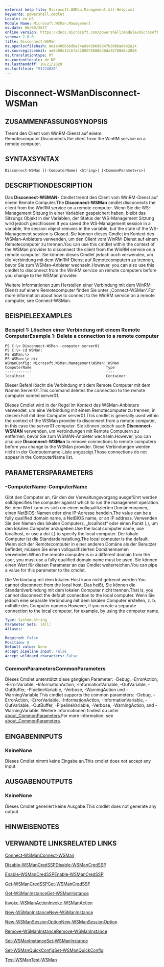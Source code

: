 ```yaml
---
external help file: Microsoft.WSMan.Management.dll-Help.xml
keywords: powershell,cmdlet
Locale: en-US
Module Name: Microsoft.WSMan.Management
ms.date: 06/09/2017
online version: https://docs.microsoft.com/powershell/module/microsoft.wsman.management/disconnect-wsman?view=powershell-5.1&WT.mc_id=ps-gethelp
schema: 2.0.0
title: Disconnect-WSMan
ms.openlocfilehash: 8e1a406b56d5e74ade438699847b80b0adab2a24
ms.sourcegitcommit: ae8b89e12c6fa2108075888dd6da92788d6c2888
ms.translationtype: MT
ms.contentlocale: de-DE
ms.lasthandoff: 10/21/2020
ms.locfileid: "93224820"
---
```

# <span data-ttu-id="9e266-103">Disconnect-WSMan</span><span class="sxs-lookup"><span data-stu-id="9e266-103">Disconnect-WSMan</span></span>

## <span data-ttu-id="9e266-104">ZUSAMMENFASSUNG</span><span class="sxs-lookup"><span data-stu-id="9e266-104">SYNOPSIS</span></span>
<span data-ttu-id="9e266-105">Trennt den Client vom WinRM-Dienst auf einem Remotecomputer.</span><span class="sxs-lookup"><span data-stu-id="9e266-105">Disconnects the client from the WinRM service on a remote computer.</span></span>

## <span data-ttu-id="9e266-106">SYNTAX</span><span class="sxs-lookup"><span data-stu-id="9e266-106">SYNTAX</span></span>

```
Disconnect-WSMan [[-ComputerName] <String>] [<CommonParameters>]
```

## <span data-ttu-id="9e266-107">DESCRIPTION</span><span class="sxs-lookup"><span data-stu-id="9e266-107">DESCRIPTION</span></span>
<span data-ttu-id="9e266-108">Das **Disconnect-WSMAN-** Cmdlet trennt den Client vom WinRM-Dienst auf einem Remote Computer.</span><span class="sxs-lookup"><span data-stu-id="9e266-108">The **Disconnect-WSMan** cmdlet disconnects the client from the WinRM service on a remote computer.</span></span>
<span data-ttu-id="9e266-109">Wenn Sie die WS-Management Sitzung in einer Variablen gespeichert haben, bleibt das Sitzungs Objekt in der Variablen, der Status der WS-Management Sitzung wird jedoch geschlossen.</span><span class="sxs-lookup"><span data-stu-id="9e266-109">If you saved the WS-Management session in a variable, the session object remains in the variable, but the state of the WS-Management session is Closed.</span></span>
<span data-ttu-id="9e266-110">Sie können dieses Cmdlet im Kontext des WSMan-Anbieters verwenden, um den Client vom WinRM-Dienst auf einem Remotecomputer zu trennen.</span><span class="sxs-lookup"><span data-stu-id="9e266-110">You can use this cmdlet within the context of the WSMan provider to disconnect the client from the WinRM service on a remote computer.</span></span>
<span data-ttu-id="9e266-111">Sie können dieses Cmdlet jedoch auch verwenden, um die Verbindung mit dem WinRM-Dienst auf Remotecomputern zu trennen, bevor Sie zum WSMan-Anbieter wechseln.</span><span class="sxs-lookup"><span data-stu-id="9e266-111">However, you can also use this cmdlet to disconnect from the WinRM service on remote computers before you change to the WSMan provider.</span></span>

<span data-ttu-id="9e266-112">Weitere Informationen zum Herstellen einer Verbindung mit dem WinRM-Dienst auf einem Remotecomputer finden Sie unter „Connect-WSMan“.</span><span class="sxs-lookup"><span data-stu-id="9e266-112">For more information about how to connect to the WinRM service on a remote computer, see Connect-WSMan.</span></span>

## <span data-ttu-id="9e266-113">BEISPIELE</span><span class="sxs-lookup"><span data-stu-id="9e266-113">EXAMPLES</span></span>

### <span data-ttu-id="9e266-114">Beispiel 1: Löschen einer Verbindung mit einem Remote Computer</span><span class="sxs-lookup"><span data-stu-id="9e266-114">Example 1: Delete a connection to a remote computer</span></span>

```
PS C:\> Disconnect-WSMan -computer server01
PS C:\> cd WSMan:
PS WSMan:\>
PS WSMan:\> dir
WSManConfig: Microsoft.WSMan.Management\WSMan::WSMan
ComputerName                                  Type
------------                                  ----
localhost                                     Container
```

<span data-ttu-id="9e266-115">Dieser Befehl löscht die Verbindung mit dem Remote Computer mit dem Namen Server01.</span><span class="sxs-lookup"><span data-stu-id="9e266-115">This command deletes the connection to the remote computer named server01.</span></span>

<span data-ttu-id="9e266-116">Dieses Cmdlet wird in der Regel im Kontext des WSMan-Anbieters verwendet, um eine Verbindung mit einem Remotecomputer zu trennen, in diesem Fall mit dem Computer server01.</span><span class="sxs-lookup"><span data-stu-id="9e266-116">This cmdlet is generally used within the context of the WSMan provider to disconnect from a remote computer, in this case the server01 computer.</span></span>
<span data-ttu-id="9e266-117">Sie können jedoch auch **Disconnect-WSMAN** verwenden, um Verbindungen mit Remote Computern zu entfernen, bevor Sie zum WSMAN-Anbieter wechseln.</span><span class="sxs-lookup"><span data-stu-id="9e266-117">However, you can also use **Disconnect-WSMan** to remove connections to remote computers before you change to the WSMan provider.</span></span>
<span data-ttu-id="9e266-118">Diese Verbindungen werden nicht in der Computername-Liste angezeigt.</span><span class="sxs-lookup"><span data-stu-id="9e266-118">Those connections do not appear in the ComputerName list.</span></span>

## <span data-ttu-id="9e266-119">PARAMETERS</span><span class="sxs-lookup"><span data-stu-id="9e266-119">PARAMETERS</span></span>

### <span data-ttu-id="9e266-120">-ComputerName</span><span class="sxs-lookup"><span data-stu-id="9e266-120">-ComputerName</span></span>
<span data-ttu-id="9e266-121">Gibt den Computer an, für den der Verwaltungsvorgang ausgeführt werden soll.</span><span class="sxs-lookup"><span data-stu-id="9e266-121">Specifies the computer against which to run the management operation.</span></span>
<span data-ttu-id="9e266-122">Bei dem Wert kann es sich um einen vollqualifizierten Domänennamen, einen NetBIOS-Namen oder eine IP-Adresse handeln.</span><span class="sxs-lookup"><span data-stu-id="9e266-122">The value can be a fully qualified domain name, a NetBIOS name, or an IP address.</span></span>
<span data-ttu-id="9e266-123">Verwenden Sie den Namen des lokalen Computers, „localhost“ oder einen Punkt (.), um den lokalen Computer anzugeben.</span><span class="sxs-lookup"><span data-stu-id="9e266-123">Use the local computer name, use localhost, or use a dot (.) to specify the local computer.</span></span>
<span data-ttu-id="9e266-124">Der lokale Computer ist die Standardeinstellung.</span><span class="sxs-lookup"><span data-stu-id="9e266-124">The local computer is the default.</span></span>
<span data-ttu-id="9e266-125">Wenn sich der Remotecomputer in einer anderen Domäne als der Benutzer befindet, müssen Sie einen vollqualifizierten Domänennamen verwenden.</span><span class="sxs-lookup"><span data-stu-id="9e266-125">When the remote computer is in a different domain from the user, you must use a fully qualified domain name must be used.</span></span>
<span data-ttu-id="9e266-126">Sie können einen Wert für diesen Parameter an das Cmdlet weiterreichen.</span><span class="sxs-lookup"><span data-stu-id="9e266-126">You can pipe a value for this parameter to the cmdlet.</span></span>

<span data-ttu-id="9e266-127">Die Verbindung mit dem lokalen Host kann nicht getrennt werden.</span><span class="sxs-lookup"><span data-stu-id="9e266-127">You cannot disconnect from the local host.</span></span>
<span data-ttu-id="9e266-128">Das heißt, Sie können die Standardverbindung mit dem lokalen Computer nicht trennen.</span><span class="sxs-lookup"><span data-stu-id="9e266-128">That is, you cannot disconnect the default connection to the local computer.</span></span>
<span data-ttu-id="9e266-129">Wenn Sie jedoch eine separate Verbindung mit dem lokalen Computer erstellen, z. b. mithilfe des Computer namens.</span><span class="sxs-lookup"><span data-stu-id="9e266-129">However, if you create a separate connection to the local computer, for example, by using the computer name.</span></span>

```yaml
Type: System.String
Parameter Sets: (All)
Aliases:

Required: False
Position: 0
Default value: None
Accept pipeline input: False
Accept wildcard characters: False
```

### <span data-ttu-id="9e266-130">CommonParameters</span><span class="sxs-lookup"><span data-stu-id="9e266-130">CommonParameters</span></span>
<span data-ttu-id="9e266-131">Dieses Cmdlet unterstützt diese gängigen Parameter: -Debug, -ErrorAction, -ErrorVariable, -InformationAction, -InformationVariable, -OutVariable, -OutBuffer, -PipelineVariable, -Verbose, -WarningAction und -WarningVariable.</span><span class="sxs-lookup"><span data-stu-id="9e266-131">This cmdlet supports the common parameters: -Debug, -ErrorAction, -ErrorVariable, -InformationAction, -InformationVariable, -OutVariable, -OutBuffer, -PipelineVariable, -Verbose, -WarningAction, and -WarningVariable.</span></span> <span data-ttu-id="9e266-132">Weitere Informationen findest du unter [about_CommonParameters](https://go.microsoft.com/fwlink/?LinkID=113216).</span><span class="sxs-lookup"><span data-stu-id="9e266-132">For more information, see [about_CommonParameters](https://go.microsoft.com/fwlink/?LinkID=113216).</span></span>

## <span data-ttu-id="9e266-133">EINGABEN</span><span class="sxs-lookup"><span data-stu-id="9e266-133">INPUTS</span></span>

### <span data-ttu-id="9e266-134">Keine</span><span class="sxs-lookup"><span data-stu-id="9e266-134">None</span></span>
<span data-ttu-id="9e266-135">Dieses Cmdlet nimmt keine Eingabe an.</span><span class="sxs-lookup"><span data-stu-id="9e266-135">This cmdlet does not accept any input.</span></span>

## <span data-ttu-id="9e266-136">AUSGABEN</span><span class="sxs-lookup"><span data-stu-id="9e266-136">OUTPUTS</span></span>

### <span data-ttu-id="9e266-137">Keine</span><span class="sxs-lookup"><span data-stu-id="9e266-137">None</span></span>
<span data-ttu-id="9e266-138">Dieses Cmdlet generiert keine Ausgabe.</span><span class="sxs-lookup"><span data-stu-id="9e266-138">This cmdlet does not generate any output.</span></span>

## <span data-ttu-id="9e266-139">HINWEISE</span><span class="sxs-lookup"><span data-stu-id="9e266-139">NOTES</span></span>

## <span data-ttu-id="9e266-140">VERWANDTE LINKS</span><span class="sxs-lookup"><span data-stu-id="9e266-140">RELATED LINKS</span></span>

[<span data-ttu-id="9e266-141">Connect-WSMan</span><span class="sxs-lookup"><span data-stu-id="9e266-141">Connect-WSMan</span></span>](Connect-WSMan.md)

[<span data-ttu-id="9e266-142">Disable-WSManCredSSP</span><span class="sxs-lookup"><span data-stu-id="9e266-142">Disable-WSManCredSSP</span></span>](Disable-WSManCredSSP.md)

[<span data-ttu-id="9e266-143">Enable-WSManCredSSP</span><span class="sxs-lookup"><span data-stu-id="9e266-143">Enable-WSManCredSSP</span></span>](Enable-WSManCredSSP.md)

[<span data-ttu-id="9e266-144">Get-WSManCredSSP</span><span class="sxs-lookup"><span data-stu-id="9e266-144">Get-WSManCredSSP</span></span>](Get-WSManCredSSP.md)

[<span data-ttu-id="9e266-145">Get-WSManInstance</span><span class="sxs-lookup"><span data-stu-id="9e266-145">Get-WSManInstance</span></span>](Get-WSManInstance.md)

[<span data-ttu-id="9e266-146">Invoke-WSManAction</span><span class="sxs-lookup"><span data-stu-id="9e266-146">Invoke-WSManAction</span></span>](Invoke-WSManAction.md)

[<span data-ttu-id="9e266-147">New-WSManInstance</span><span class="sxs-lookup"><span data-stu-id="9e266-147">New-WSManInstance</span></span>](New-WSManInstance.md)

[<span data-ttu-id="9e266-148">New-WSManSessionOption</span><span class="sxs-lookup"><span data-stu-id="9e266-148">New-WSManSessionOption</span></span>](New-WSManSessionOption.md)

[<span data-ttu-id="9e266-149">Remove-WSManInstance</span><span class="sxs-lookup"><span data-stu-id="9e266-149">Remove-WSManInstance</span></span>](Remove-WSManInstance.md)

[<span data-ttu-id="9e266-150">Set-WSManInstance</span><span class="sxs-lookup"><span data-stu-id="9e266-150">Set-WSManInstance</span></span>](Set-WSManInstance.md)

[<span data-ttu-id="9e266-151">Set-WSManQuickConfig</span><span class="sxs-lookup"><span data-stu-id="9e266-151">Set-WSManQuickConfig</span></span>](Set-WSManQuickConfig.md)

[<span data-ttu-id="9e266-152">Test-WSMan</span><span class="sxs-lookup"><span data-stu-id="9e266-152">Test-WSMan</span></span>](Test-WSMan.md)
